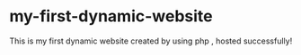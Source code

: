 # my-first-dynamic-website
This is my first dynamic website created by using php , hosted successfully!
